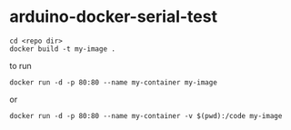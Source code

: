 # arduino-docker-serial-test




    cd <repo dir>
    docker build -t my-image .

 to run


    docker run -d -p 80:80 --name my-container my-image
or

    docker run -d -p 80:80 --name my-container -v $(pwd):/code my-image



